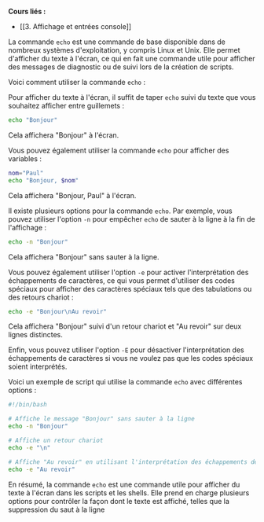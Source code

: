 **Cours liés :**
- [[3. Affichage et entrées console]]

La commande `echo` est une commande de base disponible dans de nombreux systèmes d'exploitation, y compris Linux et Unix. Elle permet d'afficher du texte à l'écran, ce qui en fait une commande utile pour afficher des messages de diagnostic ou de suivi lors de la création de scripts.

Voici comment utiliser la commande `echo` :

Pour afficher du texte à l'écran, il suffit de taper `echo` suivi du texte que vous souhaitez afficher entre guillemets :

```bash
echo "Bonjour"
```

Cela affichera "Bonjour" à l'écran.

Vous pouvez également utiliser la commande `echo` pour afficher des variables :

```bash
nom="Paul"
echo "Bonjour, $nom"
```

Cela affichera "Bonjour, Paul" à l'écran.

Il existe plusieurs options pour la commande `echo`. Par exemple, vous pouvez utiliser l'option `-n` pour empêcher `echo` de sauter à la ligne à la fin de l'affichage :

```bash
echo -n "Bonjour"
```

Cela affichera "Bonjour" sans sauter à la ligne.

Vous pouvez également utiliser l'option `-e` pour activer l'interprétation des échappements de caractères, ce qui vous permet d'utiliser des codes spéciaux pour afficher des caractères spéciaux tels que des tabulations ou des retours chariot :

```bash
echo -e "Bonjour\nAu revoir"
```

Cela affichera "Bonjour" suivi d'un retour chariot et "Au revoir" sur deux lignes distinctes.

Enfin, vous pouvez utiliser l'option `-E` pour désactiver l'interprétation des échappements de caractères si vous ne voulez pas que les codes spéciaux soient interprétés.

Voici un exemple de script qui utilise la commande `echo` avec différentes options :

```bash
#!/bin/bash

# Affiche le message "Bonjour" sans sauter à la ligne
echo -n "Bonjour"

# Affiche un retour chariot
echo -e "\n"

# Affiche "Au revoir" en utilisant l'interprétation des échappements de caractères
echo -e "Au revoir"
```

En résumé, la commande `echo` est une commande utile pour afficher du texte à l'écran dans les scripts et les shells. Elle prend en charge plusieurs options pour contrôler la façon dont le texte est affiché, telles que la suppression du saut à la ligne